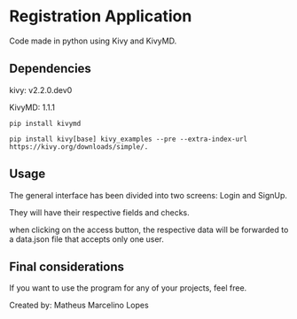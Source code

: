 # Registration Application

Code made in python using Kivy and KivyMD.

## Dependencies

kivy: v2.2.0.dev0

KivyMD: 1.1.1

```
pip install kivymd

pip install kivy[base] kivy_examples --pre --extra-index-url https://kivy.org/downloads/simple/.
```

## Usage
The general interface has been divided into two screens: Login and SignUp.

They will have their respective fields and checks.

when clicking on the access button, the respective data will be forwarded to a data.json file that accepts only one user.

## Final considerations
If you want to use the program for any of your projects, feel free.

Created by:
Matheus Marcelino Lopes

